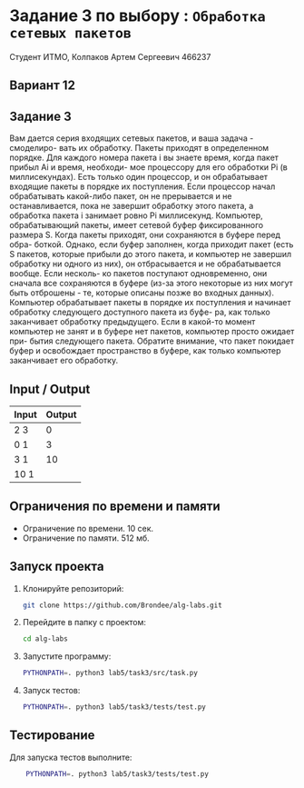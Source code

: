 # Задание 3 по выбору : `Обработка сетевых пакетов`

Студент ИТМО, Колпаков Артем Сергеевич 466237

## Вариант 12

## Задание 3

Вам дается серия входящих сетевых пакетов, и ваша задача - смоделиро-
вать их обработку. Пакеты приходят в определенном порядке. Для каждого
номера пакета i вы знаете время, когда пакет прибыл Ai и время, необходи-
мое процессору для его обработки Pi (в миллисекундах). Есть только один
процессор, и он обрабатывает входящие пакеты в порядке их поступления.
Если процессор начал обрабатывать какой-либо пакет, он не прерывается и
не останавливается, пока не завершит обработку этого пакета, а обработка
пакета i занимает ровно Pi миллисекунд.
Компьютер, обрабатывающий пакеты, имеет сетевой буфер фиксированного
размера S. Когда пакеты приходят, они сохраняются в буфере перед обра-
боткой. Однако, если буфер заполнен, когда приходит пакет (есть S пакетов,
которые прибыли до этого пакета, и компьютер не завершил обработку ни
одного из них), он отбрасывается и не обрабатывается вообще. Если несколь-
ко пакетов поступают одновременно, они сначала все сохраняются в буфере
(из-за этого некоторые из них могут быть отброшены - те, которые описаны
позже во входных данных). Компьютер обрабатывает пакеты в порядке их
поступления и начинает обработку следующего доступного пакета из буфе-
ра, как только заканчивает обработку предыдущего. Если в какой-то момент
компьютер не занят и в буфере нет пакетов, компьютер просто ожидает при-
бытия следующего пакета. Обратите внимание, что пакет покидает буфер и
освобождает пространство в буфере, как только компьютер заканчивает его
обработку.

## Input / Output

| Input | Output |
| ----- | ------ |
| 2 3   | 0      |
| 0 1   | 3      |
| 3 1   | 10     |
| 10 1  |

## Ограничения по времени и памяти

- Ограничение по времени. 10 сек.
- Ограничение по памяти. 512 мб.

## Запуск проекта

1. Клонируйте репозиторий:
   ```bash
   git clone https://github.com/Brondee/alg-labs.git
   ```
2. Перейдите в папку с проектом:
   ```bash
   cd alg-labs
   ```
3. Запустите программу:

   ```bash
   PYTHONPATH=. python3 lab5/task3/src/task.py
   ```

4. Запуск тестов:

   ```bash
   PYTHONPATH=. python3 lab5/task3/tests/test.py

   ```

## Тестирование

Для запуска тестов выполните:

```bash
    PYTHONPATH=. python3 lab5/task3/tests/test.py
```
